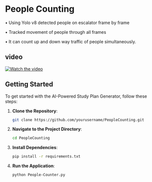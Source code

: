 # People Counting

• Using Yolo v8 detected people on escalator frame by frame

• Tracked movement of people through all frames

• It can count up and down way traffic of people simultaneously.

## video


[![Watch the video](https://i9.ytimg.com/vi/T_KEMU_cLHg/mqdefault.jpg?sqp=CMSOvagG-oaymwEmCMACELQB8quKqQMa8AEB-AH-CYAC0AWKAgwIABABGGUgRihEMA8=&rs=AOn4CLDCbrsUdqUf80PgpPBTXwp85aJiMg)](https://youtu.be/T_KEMU_cLHg )



## Getting Started

To get started with the AI-Powered Study Plan Generator, follow these steps:

1. **Clone the Repository**:
    ```bash
    git clone https://github.com/yourusername/PeopleCounting.git
    ```

2. **Navigate to the Project Directory**:
    ```bash
    cd PeopleCounting
    ```

3. **Install Dependencies**:
    ```bash
    pip install -r requirements.txt
    ```

4. **Run the Application**:
    ```bash
    python People-Counter.py
    ```
